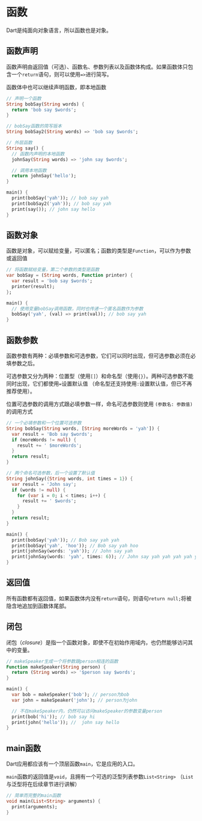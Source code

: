 # 函数

Dart是纯面向对象语言，所以函数也是对象。

## 函数声明

函数声明由返回值（可选）、函数名、参数列表以及函数体构成。如果函数体只包含一个`return`语句，则可以使用`=>`进行简写。

函数体中也可以继续声明函数，即本地函数

```dart
// 声明一个函数
String bobSay(String words) {
  return 'bob say $words';
}

// bobSay函数的简写版本
String bobSay2(String words) => 'bob say $words';

// 外层函数
String say() {
  // 函数内声明的本地函数
  johnSay(String words) => 'john say $words';

  // 调用本地函数
  return johnSay('hello');
}

main() {
  print(bobSay('yah')); // bob say yah
  print(bobSay2('yah')); // bob say yah
  print(say()); // john say hello
}
```

## 函数对象

函数是对象，可以赋给变量，可以匿名；函数的类型是`Function`，可以作为参数或返回值

```dart
// 将函数赋给变量，第二个参数的类型是函数
var bobSay = (String words, Function printer) {
  var result = 'bob say $words';
  printer(result);
};

main() {
  // 使用变量bobSay调用函数，同时也传递一个匿名函数作为参数
  bobSay('yah', (val) => print(val)); // bob say yah
}
```

## 函数参数

函数参数有两种：必填参数和可选参数，它们可以同时出现，但可选参数必须在必填参数之后。

可选参数又分为两种：位置型（使用`[]`）和命名型（使用`{}`）。两种可选参数不能同时出现，它们都使用`=`设置默认值 （命名型还支持使用`:`设置默认值，但已不再推荐使用）。

位置可选参数的调用方式跟必填参数一样，命名可选参数则使用 `(参数名: 参数值)` 的调用方式

```dart
// 一个必填参数和一个位置可选参数
String bobSay(String words, [String moreWords = 'yah']) {
  var result = 'Bob say $words';
  if (moreWords != null) {
    result += ' $moreWords';
  }
  return result;
}

// 两个命名可选参数，后一个设置了默认值
String johnSay({String words, int times = 1}) {
  var result = 'John say';
  if (words != null) {
    for (var i = 0; i < times; i++) {
      result += ' $words';
    }
  }
  return result;
}

main() {
  print(bobSay('yah')); // Bob say yah yah
  print(bobSay('yah', 'hoo')); // Bob say yah hoo
  print(johnSay(words: 'yah')); // John say yah
  print(johnSay(words: 'yah', times: 6)); // John say yah yah yah yah yah yah
}
```

## 返回值

所有函数都有返回值，如果函数体内没有`return`语句，则语句`return null;`将被隐含地追加到函数体尾部。

## 闭包

闭包（_closure_）是指一个函数对象，即使不在初始作用域内，也仍然能够访问其中的变量。

```dart
// makeSpeaker生成一个将参数跟person相连的函数
Function makeSpeaker(String person) {
  return (String words) => '$person say $words';
}

main() {
  var bob = makeSpeaker('bob'); // person为bob
  var john = makeSpeaker('john'); // person为john

  // 不在makeSpeaker内，仍然可以访问makeSpeaker的参数变量person
  print(bob('hi')); // bob say hi
  print(john('hello')); //  john say hello
}
```

## main函数

Dart应用都应该有一个顶层函数`main`，它是应用的入口。

`main`函数的返回值是`void`，且拥有一个可选的泛型列表参数`List<String>` （`List`与泛型将在后续章节进行讲解）

```dart
// 简单而完整的main函数
void main(List<String> arguments) {
  print(arguments);
}
```



